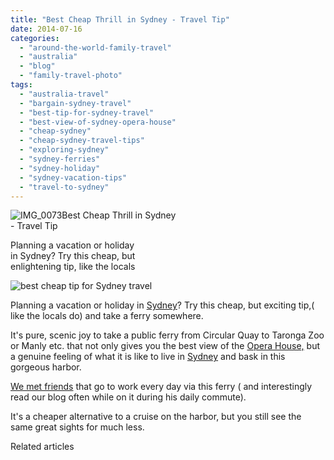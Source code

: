 ```yaml
---
title: "Best Cheap Thrill in Sydney - Travel Tip"
date: 2014-07-16
categories: 
  - "around-the-world-family-travel"
  - "australia"
  - "blog"
  - "family-travel-photo"
tags: 
  - "australia-travel"
  - "bargain-sydney-travel"
  - "best-tip-for-sydney-travel"
  - "best-view-of-sydney-opera-house"
  - "cheap-sydney"
  - "cheap-sydney-travel-tips"
  - "exploring-sydney"
  - "sydney-ferries"
  - "sydney-holiday"
  - "sydney-vacation-tips"
  - "travel-to-sydney"
---
```


![IMG_0073](https://pub-ac94b3f306b24c0dba4238943c97f2e1.r2.dev/6a00e5502a9507883301a73de2fd98970d.jpg)Best Cheap Thrill in Sydney  
\- Travel Tip  
  
Planning a vacation or holiday  
in Sydney? Try this cheap, but  
enlightening tip, like the locals

<!--more-->

![best cheap tip for Sydney travel](https://pub-ac94b3f306b24c0dba4238943c97f2e1.r2.dev/6a00e5502a9507883301a3fd330dba970b.png)

Planning a vacation or holiday in [Sydney](https://pub-ac94b3f306b24c0dba4238943c97f2e1.r2.dev/2014/03/celebrating-13th-birthday-in-healthy-ways-at-four-seasons-hotel-sydney.html "sydney vacation")? Try this cheap, but exciting tip,( like the locals do) and take a ferry somewhere.  
  
It's pure, scenic joy to take a public ferry from Circular Quay to Taronga Zoo or Manly etc. that not only gives you the best view of the [Opera House,](https://pub-ac94b3f306b24c0dba4238943c97f2e1.r2.dev/2012/09/visiting-the-sydney-opera-house-must-see-australia-travel.html "sydney opera house") but a genuine feeling of what it is like to live in [Sydney](https://pub-ac94b3f306b24c0dba4238943c97f2e1.r2.dev/2013/11/stunning-sydney-view.html#more "stunning sydney") and bask in this gorgeous harbor.  
  
[We met friends](https://pub-ac94b3f306b24c0dba4238943c97f2e1.r2.dev/2014/01/mozart-meeting-soultravelers3-blog-readers-around-the-world.html "Mozart meeting soultravelers3 blog readers") that go to work every day via this ferry ( and interestingly read our blog often while on it during his daily commute).  
  
It's a cheaper alternative to a cruise on the harbor, but you still see the same great sights for much less.

Related articles

